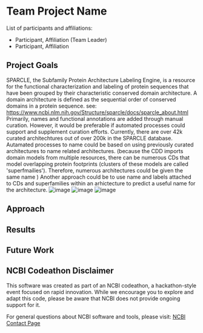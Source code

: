 # Team Project Name

List of participants and affiliations:
- Participant, Affiliation (Team Leader)
- Participant, Affiliation

## Project Goals
 SPARCLE, the Subfamily Protein Architecture Labeling Engine, is a resource for the functional characterization and labeling of protein sequences that have been grouped by their characteristic conserved domain architecture. A domain architecture is defined as the sequential order of conserved domains in a protein sequence.  see: https://www.ncbi.nlm.nih.gov/Structure/sparcle/docs/sparcle_about.html
Primarily, names and functional annotations are added through manual curation. However, it would be preferable if automated processes could support and supplement curation efforts. Currently, there are over 42k curated architechtures out of over 200k in the SPARCLE database.  Autamated processes to name could be based on using previously curated architectures to name related architectures. (because the CDD imports domain models from multiple resources, there can be numerous CDs that model overlapping protein footprints (clusters of these models are called 'superfmailies'). Therefore, numerous architectures could be given the same name ) Another approach could be to use name and labels attached to CDs and superfamilies within an arhictecture to predict a useful name for the architecture. 
![image](https://github.com/NCBI-Codeathons/mlxai-2024-team-gwadz-yang/assets/35601022/debf6388-734a-472d-9bdd-8a8013a4400f)
![image](https://github.com/NCBI-Codeathons/mlxai-2024-team-gwadz-yang/assets/35601022/72302944-3ad2-482f-a0d7-5ebd7a87f633)
![image](https://github.com/NCBI-Codeathons/mlxai-2024-team-gwadz-yang/assets/35601022/fc5f012e-0666-443a-a73c-212da92ad77f)



## Approach

## Results

## Future Work

## NCBI Codeathon Disclaimer
This software was created as part of an NCBI codeathon, a hackathon-style event focused on rapid innovation. While we encourage you to explore and adapt this code, please be aware that NCBI does not provide ongoing support for it.

For general questions about NCBI software and tools, please visit: [NCBI Contact Page](https://www.ncbi.nlm.nih.gov/home/about/contact/)

